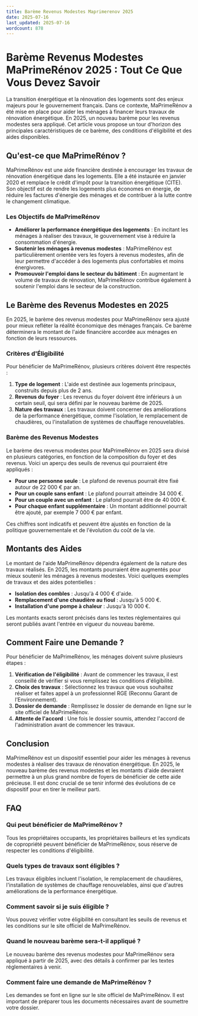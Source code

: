 ```yaml
---
title: Barème Revenus Modestes Maprimerenov 2025
date: 2025-07-16
last_updated: 2025-07-16
wordcount: 878
---
```


# Barème Revenus Modestes MaPrimeRénov 2025 : Tout Ce Que Vous Devez Savoir

La transition énergétique et la rénovation des logements sont des enjeux majeurs pour le gouvernement français. Dans ce contexte, MaPrimeRénov a été mise en place pour aider les ménages à financer leurs travaux de rénovation énergétique. En 2025, un nouveau barème pour les revenus modestes sera appliqué. Cet article vous propose un tour d'horizon des principales caractéristiques de ce barème, des conditions d'éligibilité et des aides disponibles.

## Qu'est-ce que MaPrimeRénov ?

MaPrimeRénov est une aide financière destinée à encourager les travaux de rénovation énergétique dans les logements. Elle a été instaurée en janvier 2020 et remplace le crédit d'impôt pour la transition énergétique (CITE). Son objectif est de rendre les logements plus économes en énergie, de réduire les factures d'énergie des ménages et de contribuer à la lutte contre le changement climatique.

### Les Objectifs de MaPrimeRénov

- **Améliorer la performance énergétique des logements** : En incitant les ménages à réaliser des travaux, le gouvernement vise à réduire la consommation d'énergie.
- **Soutenir les ménages à revenus modestes** : MaPrimeRénov est particulièrement orientée vers les foyers à revenus modestes, afin de leur permettre d'accéder à des logements plus confortables et moins énergivores.
- **Promouvoir l'emploi dans le secteur du bâtiment** : En augmentant le volume de travaux de rénovation, MaPrimeRénov contribue également à soutenir l'emploi dans le secteur de la construction.

## Le Barème des Revenus Modestes en 2025

En 2025, le barème des revenus modestes pour MaPrimeRénov sera ajusté pour mieux refléter la réalité économique des ménages français. Ce barème déterminera le montant de l'aide financière accordée aux ménages en fonction de leurs ressources.

### Critères d'Éligibilité

Pour bénéficier de MaPrimeRénov, plusieurs critères doivent être respectés :

1. **Type de logement** : L'aide est destinée aux logements principaux, construits depuis plus de 2 ans.
2. **Revenus du foyer** : Les revenus du foyer doivent être inférieurs à un certain seuil, qui sera défini par le nouveau barème de 2025.
3. **Nature des travaux** : Les travaux doivent concerner des améliorations de la performance énergétique, comme l'isolation, le remplacement de chaudières, ou l'installation de systèmes de chauffage renouvelables.

### Barème des Revenus Modestes

Le barème des revenus modestes pour MaPrimeRénov en 2025 sera divisé en plusieurs catégories, en fonction de la composition du foyer et des revenus. Voici un aperçu des seuils de revenus qui pourraient être appliqués :

- **Pour une personne seule** : Le plafond de revenus pourrait être fixé autour de 22 000 € par an.
- **Pour un couple sans enfant** : Le plafond pourrait atteindre 34 000 €.
- **Pour un couple avec un enfant** : Le plafond pourrait être de 40 000 €.
- **Pour chaque enfant supplémentaire** : Un montant additionnel pourrait être ajouté, par exemple 7 000 € par enfant.

Ces chiffres sont indicatifs et peuvent être ajustés en fonction de la politique gouvernementale et de l'évolution du coût de la vie.

## Montants des Aides

Le montant de l'aide MaPrimeRénov dépendra également de la nature des travaux réalisés. En 2025, les montants pourraient être augmentés pour mieux soutenir les ménages à revenus modestes. Voici quelques exemples de travaux et des aides potentielles :

- **Isolation des combles** : Jusqu'à 4 000 € d'aide.
- **Remplacement d'une chaudière au fioul** : Jusqu'à 5 000 €.
- **Installation d'une pompe à chaleur** : Jusqu'à 10 000 €.

Les montants exacts seront précisés dans les textes réglementaires qui seront publiés avant l'entrée en vigueur du nouveau barème.

## Comment Faire une Demande ?

Pour bénéficier de MaPrimeRénov, les ménages doivent suivre plusieurs étapes :

1. **Vérification de l'éligibilité** : Avant de commencer les travaux, il est conseillé de vérifier si vous remplissez les conditions d'éligibilité.
2. **Choix des travaux** : Sélectionnez les travaux que vous souhaitez réaliser et faites appel à un professionnel RGE (Reconnu Garant de l’Environnement).
3. **Dossier de demande** : Remplissez le dossier de demande en ligne sur le site officiel de MaPrimeRénov.
4. **Attente de l'accord** : Une fois le dossier soumis, attendez l'accord de l'administration avant de commencer les travaux.

## Conclusion

MaPrimeRénov est un dispositif essentiel pour aider les ménages à revenus modestes à réaliser des travaux de rénovation énergétique. En 2025, le nouveau barème des revenus modestes et les montants d'aide devraient permettre à un plus grand nombre de foyers de bénéficier de cette aide précieuse. Il est donc crucial de se tenir informé des évolutions de ce dispositif pour en tirer le meilleur parti.

## FAQ

### Qui peut bénéficier de MaPrimeRénov ?

Tous les propriétaires occupants, les propriétaires bailleurs et les syndicats de copropriété peuvent bénéficier de MaPrimeRénov, sous réserve de respecter les conditions d'éligibilité.

### Quels types de travaux sont éligibles ?

Les travaux éligibles incluent l'isolation, le remplacement de chaudières, l'installation de systèmes de chauffage renouvelables, ainsi que d'autres améliorations de la performance énergétique.

### Comment savoir si je suis éligible ?

Vous pouvez vérifier votre éligibilité en consultant les seuils de revenus et les conditions sur le site officiel de MaPrimeRénov.

### Quand le nouveau barème sera-t-il appliqué ?

Le nouveau barème des revenus modestes pour MaPrimeRénov sera appliqué à partir de 2025, avec des détails à confirmer par les textes réglementaires à venir.

### Comment faire une demande de MaPrimeRénov ?

Les demandes se font en ligne sur le site officiel de MaPrimeRénov. Il est important de préparer tous les documents nécessaires avant de soumettre votre dossier.